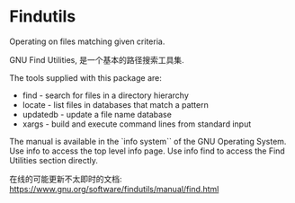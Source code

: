# Findutils

Operating on files matching given criteria.

GNU Find Utilities, 是一个基本的路径搜索工具集. 

The tools supplied with this package are:
* find - search for files in a directory hierarchy
* locate - list files in databases that match a pattern
* updatedb - update a file name database
* xargs - build and execute command lines from standard input


The manual is available in the `info system`` of the GNU Operating System. Use info to access the top level info page. Use info find to access the Find Utilities section directly. 

在线的可能更新不太即时的文档: https://www.gnu.org/software/findutils/manual/find.html

